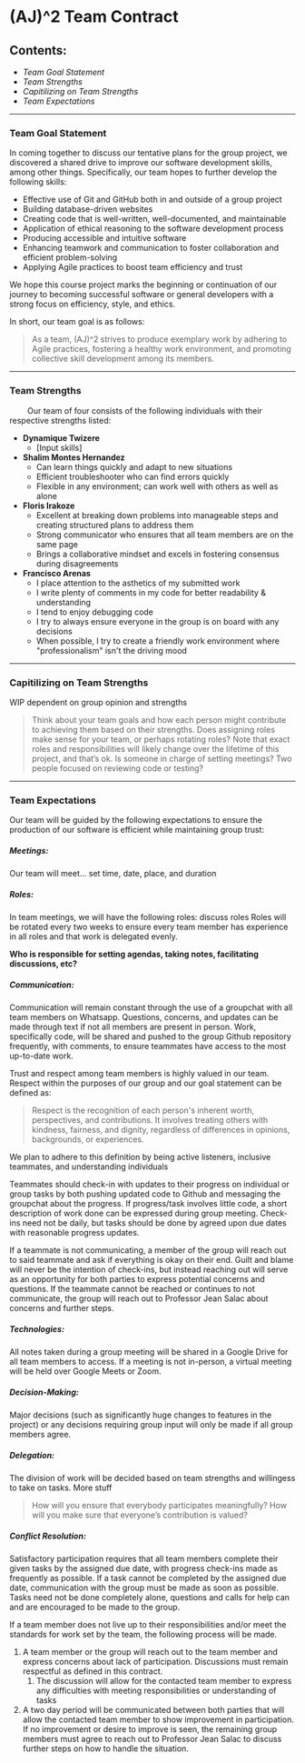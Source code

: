 # **(AJ)^2 Team Contract**


## Contents:

- *Team Goal Statement*
- *Team Strengths*
- *Capitilizing on Team Strengths*
- *Team Expectations*

---

### Team Goal Statement

In coming together to discuss our tentative plans for the group project, we discovered a shared drive to improve our software development skills, among other things. Specifically, our team hopes to further develop the following skills:
- Effective use of Git and GitHub both in and outside of a group project
- Building database-driven websites
- Creating code that is well-written, well-documented, and maintainable
- Application of ethical reasoning to the software development process
- Producing accessible and intuitive software
- Enhancing teamwork and communication to foster collaboration and efficient problem-solving
- Applying Agile practices to boost team efficiency and trust

We hope this course project marks the beginning or continuation of our journey to becoming successful software or general developers with a strong focus on efficiency, style, and ethics.

In short, our team goal is as follows:
> As a team, (AJ)^2 strives to produce exemplary work by adhering to Agile practices, fostering a healthy work environment, and promoting collective skill development among its members.

---

### Team Strengths

&nbsp; &nbsp; &nbsp; &nbsp; Our team of four consists of the following individuals with their respective strengths listed:
- **Dynamique Twizere**
  - [Input skills]
- **Shalim Montes Hernandez**
   - Can learn things quickly and adapt to new situations
   - Efficient troubleshooter who can find errors quickly
   - Flexible in any environment; can work well with others as well as alone
- **Floris Irakoze**
   - Excellent at breaking down problems into manageable steps and creating structured plans to address them
   - Strong communicator who ensures that all team members are on the same page
   - Brings a collaborative mindset and excels in fostering consensus during disagreements
- **Francisco Arenas**
   - I place attention to the asthetics of my submitted work
   - I write plenty of comments in my code for better readability & understanding
   - I tend to enjoy debugging code
   - I try to always ensure everyone in the group is on board with any decisions
   - When possible, I try to create a friendly work environment where "professionalism" isn't the driving mood

---

### Capitilizing on Team Strengths

WIP dependent on group opinion and strengths
>Think about your team goals and how each person might contribute to achieving them based on their strengths. Does assigning roles make sense for your team, or perhaps rotating roles? Note that exact roles and responsibilities will likely change over the lifetime of this project, and that’s ok. Is someone in charge of setting meetings? Two people focused on reviewing code or testing?

---

### Team Expectations

Our team will be guided by the following expectations to ensure the production of our software is efficient while maintaining group trust:

##### Meetings:
Our team will meet... set time, date, place, and duration
##### Roles:
In team meetings, we will have the following roles: discuss roles
Roles will be rotated every two weeks to ensure every team member has experience in all roles and that work is delegated evenly.

**Who is responsible for setting agendas, taking notes, facilitating discussions, etc?**
##### Communication:
Communication will remain constant through the use of a groupchat with all team members on Whatsapp. Questions, concerns, and updates can be made through text if not all members are present in person. Work, specifically code, will be shared and pushed to the group Github repository frequently, with comments, to ensure teammates have access to the most up-to-date work.

Trust and respect among team members is highly valued in our team. Respect within the purposes of our group and our goal statement can be defined as:
> Respect is the recognition of each person's inherent worth, perspectives, and contributions. It involves treating others with kindness, fairness, and dignity, regardless of differences in opinions, backgrounds, or experiences.

We plan to adhere to this definition by being active listeners, inclusive teammates, and understanding individuals

Teammates should check-in with updates to their progress on individual or group tasks by both pushing updated code to Github and messaging the groupchat about the progress. If progress/task involves little code, a short description of work done can be expressed during group meeting. Check-ins need not be daily, but tasks should be done by agreed upon due dates with reasonable progress updates.

If a teammate is not communicating, a member of the group will reach out to said teammate and ask if everything is okay on their end. Guilt and blame will never be the intention of check-ins, but instead reaching out will serve as an opportunity for both parties to express potential concerns and questions. If the teammate cannot be reached or continues to not communicate, the group will reach out to Professor Jean Salac about concerns and further steps.
##### Technologies: 
All notes taken during a group meeting will be shared in a Google Drive for all team members to access. If a meeting is not in-person, a virtual meeting will be held over Google Meets or Zoom.
##### Decision-Making:
Major decisions (such as significantly huge changes to features in the project) or any decisions requiring group input will only be made if all group members agree.
##### Delegation:
The division of work will be decided based on team strengths and willingess to take on tasks. More stuff
>How will you ensure that everybody participates meaningfully? How will you make sure that everyone’s contribution is valued?
##### Conflict Resolution:
Satisfactory participation requires that all team members complete their given tasks by the assigned due date, with progress check-ins made as frequently as possible. If a task cannot be completed by the assigned due date, communication with the group must be made as soon as possible. Tasks need not be done completely alone, questions and calls for help can and are encouraged to be made to the group.

If a team member does not live up to their responsibilities and/or meet the standards for work set by the team, the following process will be made.
1. A team member or the group will reach out to the team member and express concerns about lack of participation. Discussions must remain respectful as defined in this contract.
   1. The discussion will allow for the contacted team member to express any difficulties with meeting responsibilities or understanding of tasks
2.  A two day period will be communicated between both parties that will allow the contacted team member to show improvement in participation. If no improvement or desire to improve is seen, the remaining group members must agree to reach out to Professor Jean Salac to discuss further steps on how to handle the situation.